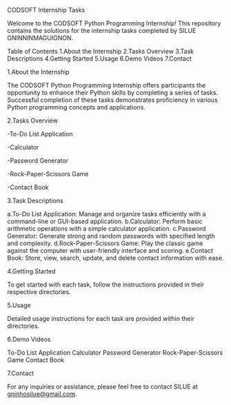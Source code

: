 CODSOFT Internship Tasks

Welcome to the CODSOFT Python Programming Internship! This repository contains the solutions for the internship tasks completed by SILUE GNINNINMAGUIGNON.

Table of Contents
1.About the Internship
2.Tasks Overview
3.Task Descriptions
4.Getting Started
5.Usage
6.Demo Videos
7.Contact

1.About the Internship

The CODSOFT Python Programming Internship offers participants the opportunity to enhance their Python skills by completing a series of tasks. Successful completion of these tasks demonstrates proficiency in various Python programming concepts and applications.

2.Tasks Overview

-To-Do List Application

-Calculator

-Password Generator

-Rock-Paper-Scissors Game

-Contact Book

3.Task Descriptions

a.To-Do List Application: Manage and organize tasks efficiently with a command-line or GUI-based application.
b.Calculator: Perform basic arithmetic operations with a simple calculator application.
c.Password Generator: Generate strong and random passwords with specified length and complexity.
d.Rock-Paper-Scissors Game: Play the classic game against the computer with user-friendly interface and scoring.
e.Contact Book: Store, view, search, update, and delete contact information with ease.

4.Getting Started

To get started with each task, follow the instructions provided in their respective directories.

5.Usage

Detailed usage instructions for each task are provided within their directories.

6.Demo Videos

To-Do List Application
Calculator
Password Generator
Rock-Paper-Scissors Game
Contact Book

7.Contact

For any inquiries or assistance, please feel free to contact SILUE at gninhosilue@gmail.com.
